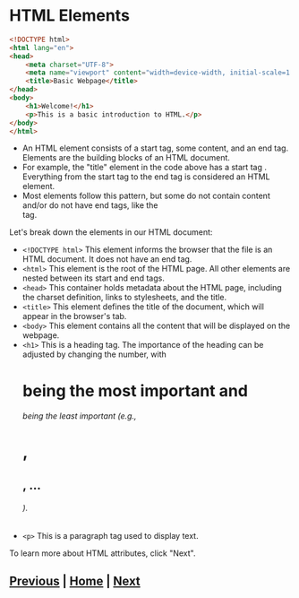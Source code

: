 # HTML Elements

```html
<!DOCTYPE html>
<html lang="en">
<head>
    <meta charset="UTF-8">
    <meta name="viewport" content="width=device-width, initial-scale=1.0">
    <title>Basic Webpage</title>
</head>
<body>
    <h1>Welcome!</h1>
    <p>This is a basic introduction to HTML.</p>
</body>
</html>
```
- An HTML element consists of a start tag, some content, and an end tag. Elements are the building blocks of an HTML document.
- For example, the "title" element in the code above has a start tag <title>, the content "Intro to HTML", and an end tag </title>. Everything from the start tag to the end tag is considered an HTML element.
- Most elements follow this pattern, but some do not contain content and/or do not have end tags, like the <br> tag.

Let's break down the elements in our HTML document:
- `<!DOCTYPE html>`
This element informs the browser that the file is an HTML document. It does not have an end tag.
- `<html>`
This element is the root of the HTML page. All other elements are nested between its start and end tags.
- `<head>`
This container holds metadata about the HTML page, including the charset definition, links to stylesheets, and the title.
- `<title>`
This element defines the title of the document, which will appear in the browser's tab.
- `<body>`
This element contains all the content that will be displayed on the webpage.
- `<h1>`
This is a heading tag. The importance of the heading can be adjusted by changing the number, with <h1> being the most important and <h6> being the least important (e.g., <h1>, <h2>, ... <h6>).
- `<p>`
This is a paragraph tag used to display text.

To learn more about HTML attributes, click "Next".

## [Previous](html_intro.md) | [Home](README.md) | [Next](html_attributes.md)
